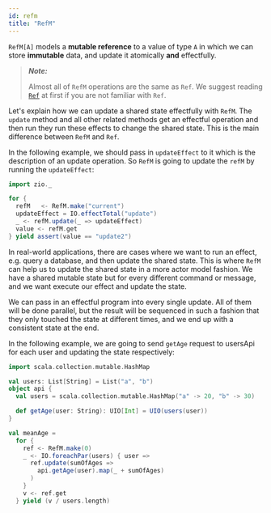 ```yaml
---
id: refm
title: "RefM"
---
```

`RefM[A]` models a **mutable reference** to a value of type `A` in which we can store **immutable** data, and update it atomically **and** effectfully.

> _**Note:**_
>
> Almost all of `RefM` operations are the same as `Ref`. We suggest reading [`Ref`](ref.md) at first if you are not familiar with `Ref`.

Let's explain how we can update a shared state effectfully with `RefM`. The `update` method and all other related methods get an effectful operation and then run they run these effects to change the shared state. This is the main difference between `RefM` and `Ref`. 

In the following example, we should pass in `updateEffect` to it which is the description of an update operation. So `RefM` is going to update the `refM` by running the `updateEffect`:

```scala mdoc:silent
import zio._

for {
  refM   <- RefM.make("current")
  updateEffect = IO.effectTotal("update")
  _ <- refM.update(_ => updateEffect)
  value <- refM.get
} yield assert(value == "update2")
```

In real-world applications, there are cases where we want to run an effect, e.g. query a database, and then update the shared state. This is where `RefM` can help us to update the shared state in a more actor model fashion. We have a shared mutable state but for every different command or message, and we want execute our effect and update the state. 

We can pass in an effectful program into every single update. All of them will be done parallel, but the result will be sequenced in such a fashion that they only touched the state at different times, and we end up with a consistent state at the end.

In the following example, we are going to send `getAge` request to usersApi for each user and updating the state respectively:

```scala mdoc:silent
import scala.collection.mutable.HashMap

val users: List[String] = List("a", "b")
object api {
  val users = scala.collection.mutable.HashMap("a" -> 20, "b" -> 30)

  def getAge(user: String): UIO[Int] = UIO(users(user))
}

val meanAge =
  for {
    ref <- RefM.make(0)
    _ <- IO.foreachPar(users) { user =>
      ref.update(sumOfAges =>
        api.getAge(user).map(_ + sumOfAges)
      )
    }
    v <- ref.get
  } yield (v / users.length)
```
